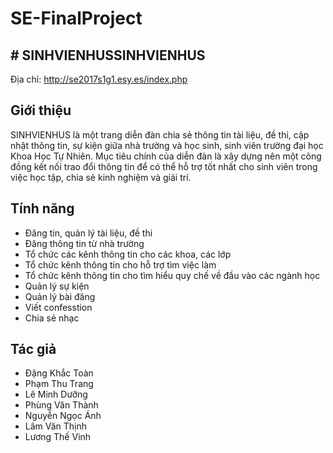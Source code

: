 ﻿# SE-FinalProject

## # SINHVIENHUSSINHVIENHUS 
Địa chỉ: http://se2017s1g1.esy.es/index.php
## Giới thiệu

SINHVIENHUS là một trang diễn đàn chia sẻ thông tin tài liệu, đề thi, cập nhật thông tin, sự kiện giữa nhà trường và học sinh, sinh viên trường đại học Khoa Học Tự Nhiên. Mục tiêu chính của diễn đàn là xây dựng nên một công đồng kết nối trao đổi thông tin để có thể hỗ trợ tốt nhất cho sinh viên trong việc học tập, chia sẻ kinh nghiệm và giải trí.

## Tính năng
- Đăng tin, quản lý tài liệu, đề thi
- Đăng thông tin từ nhà trường
- Tổ chức các kênh thông tin cho các khoa, các lớp
- Tổ chức kênh thông tin cho hỗ trợ tìm việc làm
- Tổ chức kênh thông tin cho tìm hiểu quy chế về đầu vào các ngành học
- Quản lý sự kiện
- Quản lý bài đăng
- Viết confesstion
- Chia sẻ nhạc

## Tác giả
- Đặng Khắc Toàn
- Phạm Thu Trang
- Lê Minh Dưỡng
- Phùng Văn Thành
- Nguyễn Ngọc Ánh
- Lâm Văn Thịnh
- Lương Thế Vinh



